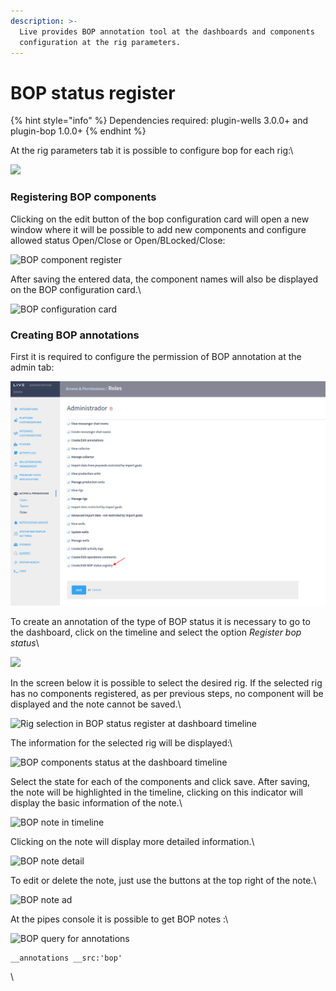 ```yaml
---
description: >-
  Live provides BOP annotation tool at the dashboards and components
  configuration at the rig parameters.
---
```


# BOP status register

{% hint style="info" %}
Dependencies required: plugin-wells 3.0.0+ and plugin-bop 1.0.0+
{% endhint %}

At the rig parameters tab it is possible to configure bop for each rig:\


![](https://lh6.googleusercontent.com/f47ZSV1OmSErWpxSdygp7wCP0e9HRElNmA4m2Jk3k-N2pXoQJ4HSTDpKNLdEhM8OsOi8tLPTwQaUST0CRW3MUeQ\_WXZBpwGp1AS6HmQ9-so6CjAPsDQ9jUH7Q4CAftlVJ\_DoKs46)

### **Registering BOP components**

Clicking on the edit button of the bop configuration card will open a new window where it will be possible to add new components and configure allowed status Open/Close or Open/BLocked/Close:

![BOP component register](https://lh4.googleusercontent.com/Tmokhg\_GT77NQO4ycU31BRHk6-YFJr5W4rKOcimg5pOMPkoEkJla599Jw48V0MHzgti4\_MhOVtVYkArHF4Do1d38V1SSOhC5Wt3B3t88GTsByGIsDo5RKlpBGONUMvYXsZUf8Zdp)

After saving the entered data, the component names will also be displayed on the BOP configuration card.\


![BOP configuration card](https://lh6.googleusercontent.com/eBfhcvl-ZmPRb1e48mhVV3z2tCYv5Bz9yrWa0IFyaJdVLoXJ3ElFaZndbYHvq7zD4XsSURdAHLJUsmukQ1S\_FlBRkr1dNyhan74CWBGeMTTKoK\_pZpX2hJNQaGXUqKeZpv6eEqa6)

### **Creating BOP annotations**

First it is required to configure the permission of BOP annotation at the admin tab:&#x20;

![BOP permission configuration](<../../.gitbook/assets/image (253).png>)

To create an annotation of the type of BOP status it is necessary to go to the dashboard, click on the timeline and select the option  _Register bop status_\


![](https://lh5.googleusercontent.com/Snf1KkXdpqLkf232V-jP7oc53Og2ocwm3krbcMoVY7uGPk0Rc-ICmVaVcL2cqXqOoklAZmB1mRsjXOFNR2n7id-veR-nZe3m\_jrNODXxddxaZpvdSPtpd\_vLhYgJJQ0JESktA-7a)

In the screen below it is possible to select the desired rig. If the selected rig has no components registered, as per previous steps, no component will be displayed and the note cannot be saved.\


![Rig selection in BOP status register at dashboard timeline](https://lh3.googleusercontent.com/YIEBBYc38AYktBDkDa5qdYykQt1O5VIM\_kLY5PxqPUEohaiLoozvJkmlUAiDFURoij6S2Q4ZDPiNL7UuH2S\_hejKLHeOWfLXjk-cBWIIKNgpuGHSiQZWAB8H2T2X0KiJSt53COWC)

The information for the selected rig will be displayed:\


![BOP components status at the dashboard timeline](https://lh5.googleusercontent.com/eaevbolHwnpPOQxd0Ylt6U02-cupD7pfUnlVlfKK76h4V8AuiF94DIS5HmOmf20ks8N7OAaZNaw93cYqOmFuiqtMohJupqtxKGLlviI4Donh3MAnqdV9ifZ3Z8kT1MYWGUqE9Suq)

Select the state for each of the components and click save. After saving, the note will be highlighted in the timeline, clicking on this indicator will display the basic information of the note.\


![BOP note in timeline](https://lh5.googleusercontent.com/tcSmIXCjRKbBjfHPnFm-IU\_Xl8ht8aUhVQzj\_YAE4UBzMeZOqk61lr\_zPmkcI2-y7-9V506jXwteyfTYBTf-ONfLPdM8cxskcf4NyDxwB4eAnpuRUGJda-vPSfxEujTTz2R8sSBC)

Clicking on the note will display more detailed information.\


![BOP note detail](https://lh4.googleusercontent.com/YOqfZYt3dHDc\_dZK\_1LYOLrq8oZtB0E1CUZZ0xtjSDwhUVvVgY99hn7nsiS7PjQERuEZSZuI29VvEzUx6pMhsdbuBon7B8S-b4h\_HAmT76tVeQP-S-C-gJiV6jGiqSKC98AfJgWI)

To edit or delete the note, just use the buttons at the top right of the note.\


![BOP note ad](https://lh4.googleusercontent.com/E7UoxXpPJcppFPZnHX\_rcgvLtNBM4qNnkzemO1RoaXpeeptB5-jQKxyrkZL5DS6AvonunbwwswsFDY7cXPZ-k5EbtnLgkLSJ1Ir1sz2o9321UCqswhN-eAZIK8pez2P3CoJT0jtl)

At the pipes console it is possible to get BOP notes :\


![BOP query for annotations](https://lh3.googleusercontent.com/DsyCbObSPjDONdM9kkePIE7CKsgr-GYNJ0rSxXUt2tG4DczqKU33hrfWD9POwXtDpyNGXrfM3qro-C6EnHrN\_Cwi2\_y2elXuJik8gohdzBlbTF2emVa-SJQ9t-LZVTF8SONLwTVL)

```
__annotations __src:'bop'
```

\
